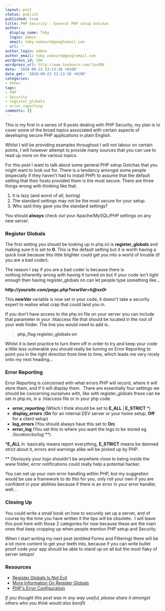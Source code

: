 ```yaml
---
layout: post
status: publish
published: true
title: PHP Security - General PHP setup Gotchas
author:
  display_name: Toby
  login: admin
  email: toby.osbourn@googlemail.com
  url: ''
author_login: admin
author_email: toby.osbourn@googlemail.com
wordpress_id: 306
wordpress_url: http://www.tosbourn.com/?p=306
date: '2010-09-23 23:13:38 +0100'
date_gmt: '2010-09-23 22:13:38 +0100'
categories:
- Other
tags:
- PHP
- Security
- register_globals
- error_reporting
comments: []
---
```

<p>This is my first in a series of 9 posts dealing with PHP Security, my plan is to cover some of the broad topics associated with certain aspects of developing secure PHP applications in plain English.</p>
<p>Whilst I will be providing examples throughout I will not labour on certain points, I will however attempt to provide many sources that you can use to read up more on the various topics.</p>
<p>For this post I want to talk about some general PHP setup Gotchas that you might want to look out for.  There is a tendancy amongst some people (especially if they haven't had to install PHP) to assume that the default setting that their hosts provided them is the most secure.  There are three things wrong with thinking like that.</p>
<ol>
<li>It is lazy (and worst of all, boring)</li>
<li>The standard settings may not be the most secure for your setup.</li>
<li>Who said they gave you the standard settings?</li>
</ol>
<p>You should <strong>always</strong> check out your Apache/MySQL/PHP settings on any new server.</p>
<h3>Register Globals</h3>
<p>The first setting you should be looking up in php.ini is <strong>register_globals</strong> and making sure it is set to <strong>0</strong>.  This is the default setting but it is worth having a quick look because this little blighter could get you into a world of trouble (if you are a bad coder).</p>
<p>The reason I say if you are a bad coder is because there is nothing inherently wrong with having it turned on but if your code isn't tight enough then having register_globals on can let people type something like...</p>
<p><em><strong>http://yoursite.com/page.php?newVar=h@xx0r</strong></em></p>
<p>This <strong><em>newVar</em></strong> variable is now set in your code, it doesn't take a security expert to realise what crap that could land you in.</p>
<p>If you don't have access to the php.ini file on your server you can include that parameter in your .htaccess file that should be located in the root of your web folder. The line you would need to add is..</p>
<blockquote><p><strong>php_flag register_globals on</strong></p></blockquote>
<p>Whilst it is best practice to turn them off in order to try and keep your code a little less vulnerable you should really be turning on Error Reporting to point you in the right direction from time to time, which leads me very nicely onto my next heading...</p>
<h3>Error Reporting</h3>
<p>Error Reporting is concerned with what errors PHP will record, where it will store them, and if it will display them.  There are essentially four settings we should be concerning ourselves with, like with register_globals these can be set in php.ini, in a .htaccess file or in your php code.</p>
<ul>
<li><strong>error_reporting</strong> (Which I think should be set to <strong>E_ALL</strong> |<strong> E_STRICT</strong> *)</li>
<li><strong>display_errors</strong> (<strong>On</strong> for an internal DEV server or your home setup, <strong>Off</strong> for a client setup)</li>
<li><strong>log_errors</strong> (You should always have this set to <strong>On</strong>)</li>
<li><strong>error_log</strong> (You set this to where you want the logs to be stored eg <em>/location/to/log </em>**)</li>
</ul>
<p>*<strong>E_ALL</strong> in  basically means report everything, <strong>E_STRICT</strong> means be damned strict about it, errors and warnings alike will be picked up by PHP.</p>
<p>** Obviously your logs shouldn't be anywhere close to being inside the www folder, error notifications could really help a potential hacker.</p>
<p>You can set up your own error handling within PHP, but my suggestion would be use a framework to do this for you, only roll your own if you are confident in your abilities because if there is an error in your error handler, well...</p>
<h3>Closing Up</h3>
<p>You could write a small book on how to securely set up a server, and of course by the time you have written it the tips will be obsolete.  I will leave this post here with those 2 categories for now because these are the main ones that keep cropping up when people mention PHP setup and Security.</p>
<p>When I start writing my next post (entitled Forms and Filtering) there will be a lot more content to get your teeth into, because if you can write bullet proof code your app should be able to stand up on all but the most flaky of server setups!</p>
<h3>Resources</h3>
<ul>
<li><a href="http://blog.php-security.org/archives/3-register_globals-is-not-evil.html" target="_blank">Register Globals Is Not Evil</a></li>
<li><a href="http://en.wikibooks.org/wiki/PHP_Programming/Register_Globals" target="_blank">More Information On Register Globals</a></li>
<li><a href="http://php.net/manual/en/errorfunc.configuration.php" target="_blank">PHP's Error Configuration</a></li>
</ul>
<p><em>If you thought this post was in any way useful, please share it amongst others who you think would also benifit.</em></p>
